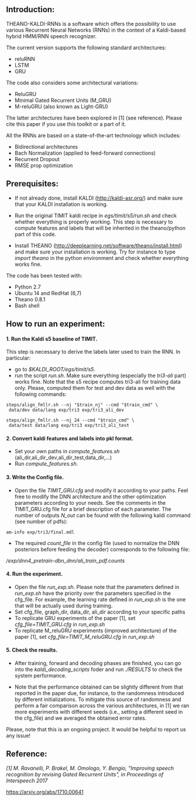 ## Introduction:

THEANO-KALDI-RNNs is a software which offers the possibility to use various Recurrent Neural Networks (RNNs) in the context of a Kaldi-based hybrid HMM/RNN speech recognizer.
 
The current version supports the following standard architectures:
- reluRNN
- LSTM
- GRU
 
The code also considers some architectural variations:
- ReluGRU
- Minimal Gated Recurrent Units (M_GRU)
- M-reluGRU (also known as Light-GRU)
 
The latter architectures have been explored in [1] (see reference). 
Please cite this paper if you use this toolkit or a part of it.
 
All the RNNs are based on a state-of-the-art technology which includes:

- Bidirectional architectures
- Bach Normalization (applied to feed-forward connections)
- Recurrent Dropout
- RMSE prop optimization
 
## Prerequisites:

- If not already done, install KALDI (http://kaldi-asr.org/) and make sure that your KALDI installation is working. 

- Run the original  TIMIT kaldi recipe in *egs/timit/s5/run.sh* and check whether everything is properly working. This step is necessary to compute features and labels that will be inherited in the theano/python part of this code. 

- Install THEANO (http://deeplearning.net/software/theano/install.html) and make sure your installation is working. Try for instance to  type *import theano* in the python environment and check whether everything works fine. 
 
The code has been tested with:
- Python  2.7 
- Ubuntu 14 and RedHat (6,7)
- Theano 0.8.1 
- Bash shell
 
## How to run an experiment:

#### 1. Run the Kaldi s5 baseline of TIMIT.  
This step is necessary to  derive the labels later used to train the RNN.  In particular: 
- go to *$KALDI_ROOT/egs/timit/s5*.
- run the script *run.sh*. Make sure everything (especially the *tri3-ali* part) works fine. Note that the s5 recipe computes tri3-ali for training data only. Please, computed them for test and dev data as well with the following commands:
``` 
steps/align_fmllr.sh --nj "$train_nj" --cmd "$train_cmd" \
 data/dev data/lang exp/tri3 exp/tri3_ali_dev

steps/align_fmllr.sh --nj 24 --cmd "$train_cmd" \
 data/test data/lang exp/tri3 exp/tri3_ali_test
```
            
 
#### 2. Convert kaldi features and labels into pkl format. 
- Set your own paths in  *compute_features.sh* (ali_dir,ali_dir_dev,ali_dir_test,data_dir,...)
- Run *compute_features.sh*.
 
#### 3. Write the Config file. 
- Open the file *TIMIT_GRU.cfg* and modify it according to your paths.  Feel free to modify the DNN architecture and the other optimization parameters according to your needs. See the comments in the  TIMIT_GRU.cfg file for a brief description of each parameter. The number of outputs *N_out* can be found with the following kaldi command (see number of pdfs):
``` 
am-info exp/tri3/final.mdl
``` 
- The required *count_file* in the config file (used to normalize the DNN posteriors before feeding the decoder) corresponds to the following file:

*/exp/dnn4_pretrain-dbn_dnn/ali_train_pdf.counts*

 
#### 4. Run the experiment. 
- Open the file *run_exp.sh*. Please note that the parameters defined in *run_exp.sh* have the priority over the parameters specified in the cfg_file. For example, the learning rate defined in  *run_exp.sh* is the one that will be actually used during training.
- Set cfg_file, graph_dir, data_dir, ali_dir  according to your specific paths
- To replicate GRU experiments of the paper [1], set *cfg_file=TIMIT_GRU.cfg* in *run_exp.sh*
- To replicate M_reluGRU experiments (improved architecture) of the paper [1], set *cfg_file=TIMIT_M_reluGRU.cfg* in *run_exp.sh*

#### 5. Check the results.
- After training, forward and decoding phases are finished, you can go into the *kaldi_decoding_scripts* foder and run *./RESULTS* to check the system performance.  
 
- Note that the performance obtained can be slightly  different from that reported in the paper due, for instance, to the randomness introduced by different initializations. To mitigate this source of randomness and perform a fair comparison across the various architectures, in [1] we ran  more experiments with different seeds (i.e., setting a different seed in the cfg_file) and we averaged the obtained error rates. 
 
 
Please, note that this is an ongoing project. It would be helpful to report us any issue!
 
## Reference:
*[1] M. Ravanelli, P. Brakel, M. Omologo, Y. Bengio, "Improving speech recognition by revising Gated Recurrent Units", in Proceedings of Interspeech 2017*

https://arxiv.org/abs/1710.00641
 
